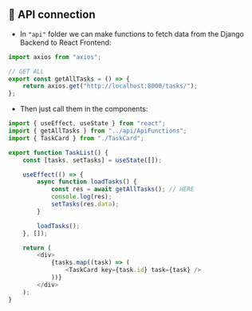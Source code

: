 ## 📌 API connection

-   In `"api"` folder we can make functions to fetch data from the Django Backend to React Frontend:

```js
import axios from "axios";

// GET ALL
export const getAllTasks = () => {
    return axios.get("http://localhost:8000/tasks/");
};
```

-   Then just call them in the components:

```js
import { useEffect, useState } from "react";
import { getAllTasks } from "../api/ApiFunctions";
import { TaskCard } from "./TaskCard";

export function TaskList() {
    const [tasks, setTasks] = useState([]);

    useEffect(() => {
        async function loadTasks() {
            const res = await getAllTasks(); // HERE
            console.log(res);
            setTasks(res.data);
        }

        loadTasks();
    }, []);

    return (
        <div>
            {tasks.map((task) => (
                <TaskCard key={task.id} task={task} />
            ))}
        </div>
    );
}
```
